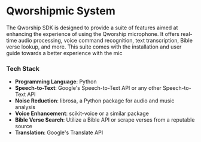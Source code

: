 # Qworshipmic System
The Qworship SDK is designed to provide a suite of features aimed at enhancing the experience of using the Qworship microphone. It offers real-time audio processing, voice command recognition, text transcription, Bible verse lookup, and more. This suite comes with the installation and user guide towards a better experience with the mic

### Tech Stack
- **Programming Language**: Python
- **Speech-to-Text**: Google's Speech-to-Text API or any other Speech-to-Text API
- **Noise Reduction**: librosa, a Python package for audio and music analysis
- **Voice Enhancement**: scikit-voice or a similar package
- **Bible Verse Search**: Utilize a Bible API or scrape verses from a reputable source
- **Translation**: Google's Translate API
